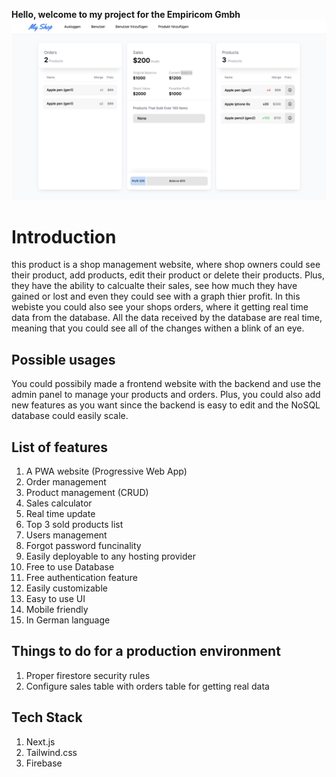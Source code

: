 <b>Hello, welcome to my project for the Empiricom Gmbh</b>
<img src='/public/Screenshot 2023-08-21 at 5.40.45 PM.png'>
<h1>Introduction</h1>
this product is a shop management website, where shop owners could see their product, add products, edit their product or delete their products. 
Plus, they have the ability to calcualte their sales, see how much they have gained or lost and even they could see with a graph thier profit.
In this webiste you could also see your shops orders, where it getting real time data from the database.
All the data received by the database are real time, meaning that you could see all of the changes withen a blink of an eye.
<h2>Possible usages</h2>
You could possibily made a frontend website with the backend and use the admin panel to manage your products and orders.
Plus, you could also add new features as you want since the backend is easy to edit and the NoSQL database could easily scale.
<h2>List of features</h2>
<ol>
    <li>A PWA website (Progressive Web App)</li>
    <li>Order management</li>
    <li>Product management (CRUD)</li>
    <li>Sales calculator</li>
    <li>Real time update</li>
    <li>Top 3 sold products list</li>
    <li>Users management</li>
    <li>Forgot password funcinality</li>
    <li>Easily deployable to any hosting provider</li>
    <li>Free to use Database</li>
    <li>Free authentication feature</li>
    <li>Easily customizable</li>
    <li>Easy to use UI</li>
    <li>Mobile friendly</li>
    <li>In German language</li>
</ol>
<h2>Things to do for a production environment</h2>
<ol>
    <li>Proper firestore security rules</li>
    <li>Configure sales table with orders table for getting real data</li>
</ol>
<h2>Tech Stack</h2>
<ol>
    <li>Next.js</li>
    <li>Tailwind.css</li>
    <li>Firebase</li>
</ol>






